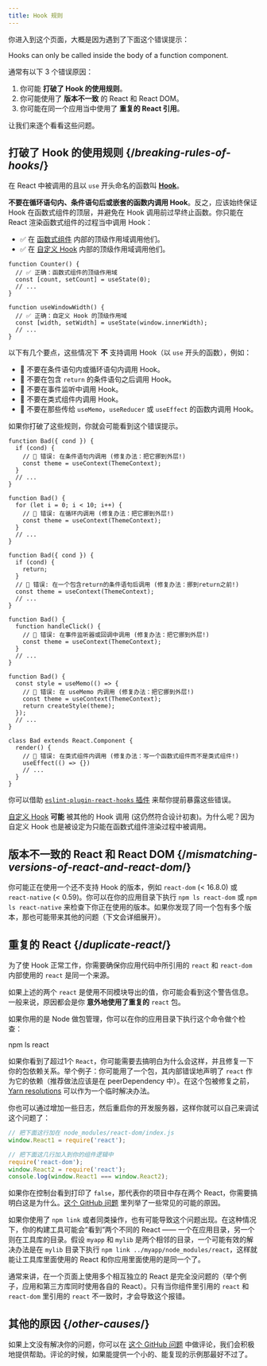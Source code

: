 ```yaml
---
title: Hook 规则
---
```


你进入到这个页面，大概是因为遇到了下面这个错误提示：

<ConsoleBlock level="error">

Hooks can only be called inside the body of a function component.

</ConsoleBlock>

通常有以下 3 个错误原因：

1. 你可能 **打破了 Hook 的使用规则**。
2. 你可能使用了 **版本不一致** 的 React 和 React DOM。
3. 你可能在同一个应用当中使用了 **重复的 React 引用**。

让我们来逐个看看这些问题。

## 打破了 Hook 的使用规则 {/*breaking-rules-of-hooks*/}

在 React 中被调用的且以 `use` 开头命名的函数叫 [**Hook**](/reference/react)。

**不要在循环语句内、条件语句后或嵌套的函数内调用 Hook**。反之，应该始终保证 Hook 在函数式组件的顶层，并避免在 Hook 调用前过早终止函数。你只能在 React 渲染函数式组件的过程当中调用 Hook：

* ✅ 在 [函数式组件](/learn/your-first-component) 内部的顶级作用域调用他们。
* ✅ 在 [自定义 Hook](/learn/reusing-logic-with-custom-hooks) 内部的顶级作用域调用他们。

```js{2-3,8-9}
function Counter() {
  // ✅ 正确：函数式组件的顶级作用域
  const [count, setCount] = useState(0);
  // ...
}

function useWindowWidth() {
  // ✅ 正确：自定义 Hook 的顶级作用域
  const [width, setWidth] = useState(window.innerWidth);
  // ...
}
```

以下有几个要点，这些情况下 **不** 支持调用 Hook（以 `use` 开头的函数），例如：

* 🔴 不要在条件语句内或循环语句内调用 Hook。
* 🔴 不要在包含 `return` 的条件语句之后调用 Hook。
* 🔴 不要在事件监听中调用 Hook。
* 🔴 不要在类式组件内调用 Hook。
* 🔴 不要在那些传给 `useMemo`，`useReducer` 或 `useEffect` 的函数内调用 Hook。

如果你打破了这些规则，你就会可能看到这个错误提示。

```js{3-4,11-12,20-21}
function Bad({ cond }) {
  if (cond) {
    // 🔴 错误: 在条件语句内调用 (修复办法：把它挪到外层!)
    const theme = useContext(ThemeContext);
  }
  // ...
}

function Bad() {
  for (let i = 0; i < 10; i++) {
    // 🔴 错误: 在循环内调用 (修复办法：把它挪到外层!)
    const theme = useContext(ThemeContext);
  }
  // ...
}

function Bad({ cond }) {
  if (cond) {
    return;
  }
  // 🔴 错误: 在一个包含return的条件语句后调用 (修复办法：挪到return之前!)
  const theme = useContext(ThemeContext);
  // ...
}

function Bad() {
  function handleClick() {
    // 🔴 错误: 在事件监听器或回调中调用 (修复办法：把它挪到外层!)
    const theme = useContext(ThemeContext);
  }
  // ...
}

function Bad() {
  const style = useMemo(() => {
    // 🔴 错误: 在 useMemo 内调用 (修复办法：把它挪到外层!)
    const theme = useContext(ThemeContext);
    return createStyle(theme);
  });
  // ...
}

class Bad extends React.Component {
  render() {
    // 🔴 错误: 在类式组件内调用 (修复办法：写一个函数式组件而不是类式组件!)
    useEffect(() => {})
    // ...
  }
}
```

你可以借助 [`eslint-plugin-react-hooks` 插件](https://www.npmjs.com/package/eslint-plugin-react-hooks) 来帮你提前暴露这些错误。

<Note>

[自定义 Hook](/learn/reusing-logic-with-custom-hooks) **可能** 被其他的 Hook 调用 (这仍然符合设计初衷)。为什么呢？因为自定义 Hook 也是被设定为只能在函数式组件渲染过程中被调用。

</Note>

## 版本不一致的 React 和 React DOM {/*mismatching-versions-of-react-and-react-dom*/}

你可能正在使用一个还不支持 Hook 的版本，例如 `react-dom` (< 16.8.0) 或 `react-native` (< 0.59)。你可以在你的应用目录下执行 `npm ls react-dom` 或 `npm ls react-native` 来检查下你正在使用的版本。如果你发现了同一个包有多个版本，那也可能带来其他的问题（下文会详细展开）。

## 重复的 React {/*duplicate-react*/}

为了使 Hook 正常工作，你需要确保你应用代码中所引用的 `react` 和 `react-dom` 内部使用的 `react` 是同一个来源。

如果上述的两个 `react` 是使用不同模块导出的值，你可能会看到这个警告信息。一般来说，原因都会是你 **意外地使用了重复的** `react` 包。

如果你用的是 Node 做包管理，你可以在你的应用目录下执行这个命令做个检查：

<TerminalBlock>

npm ls react

</TerminalBlock>

如果你看到了超过1个 `React`，你可能需要去搞明白为什么会这样，并且修复一下你的包依赖关系。举个例子：你可能用了一个包，其内部错误地声明了 `react` 作为它的依赖（推荐做法应该是在 peerDependency 中）。在这个包被修复之前， [Yarn resolutions](https://yarnpkg.com/lang/en/docs/selective-version-resolutions/) 可以作为一个临时解决办法。

你也可以通过增加一些日志，然后重启你的开发服务器，这样你就可以自己来调试这个问题了：

```js
// 把下面这行加在 node_modules/react-dom/index.js
window.React1 = require('react');

// 把下面这几行加入到你的组件逻辑中
require('react-dom');
window.React2 = require('react');
console.log(window.React1 === window.React2);
```

如果你在控制台看到打印了 `false`，那代表你的项目中存在两个 React，你需要搞明白这是为什么。[这个 GitHub 问题](https://github.com/facebook/react/issues/13991) 里列举了一些常见的可能的原因。

如果你使用了 `npm link` 或者同类操作，也有可能导致这个问题出现。在这种情况下，你的构建工具可能会“看到”两个不同的 React —— 一个在应用目录，另一个则在工具库的目录。假设 `myapp` 和 `mylib` 是两个相邻的目录，一个可能有效的解决办法是在 `mylib` 目录下执行 `npm link ../myapp/node_modules/react`，这样就能让工具库里面使用的 React 和你应用里面使用的是同一个了。

<Note>

通常来讲，在一个页面上使用多个相互独立的 React 是完全没问题的（举个例子，应用和第三方库同时使用各自的 React）。只有当你组件里引用的 `react` 和 `react-dom` 里引用的 `react` 不一致时，才会导致这个报错。

</Note>

## 其他的原因 {/*other-causes*/}

如果上文没有解决你的问题，你可以在 [这个 GitHub 问题](https://github.com/facebook/react/issues/13991) 中做评论，我们会积极地提供帮助。评论的时候，如果能提供一个小的、能复现的示例那最好不过了。
